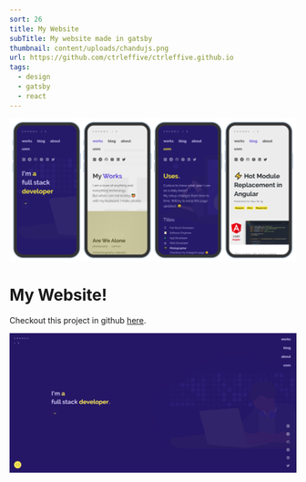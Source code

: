 ```yaml
---
sort: 26
title: My Website
subTitle: My website made in gatsby
thumbnail: content/uploads/chandujs.png
url: https://github.com/ctrleffive/ctrleffive.github.io
tags:
  - design
  - gatsby
  - react
---
```


![Mobile Screens](content/uploads/chandujs-responsive.png)

# My Website!

Checkout this project in github [here](https://github.com/ctrleffive/ctrleffive.github.io).

![Website Home](content/uploads/chandujs-home.png)
